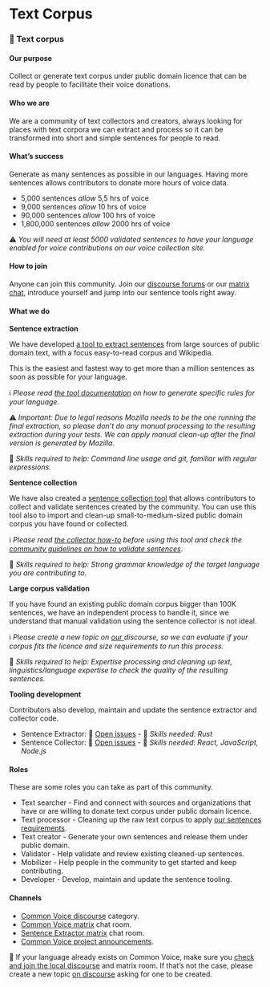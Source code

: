 # Text Corpus

### 📝 Text corpus

#### Our purpose

Collect or generate text corpus under public domain licence that can be read by people to facilitate their voice donations.

#### Who we are

We are a community of text collectors and creators, always looking for places with text corpora we can extract and process so it can be transformed into short and simple sentences for people to read.

#### What’s success

Generate as many sentences as possible in our languages. Having more sentences allows contributors to donate more hours of voice data.

* 5,000 sentences     _allow_     5,5 hrs of voice
* 9,000 sentences     _allow_     10 hrs of voice
* 90,000 sentences    _allow_     100 hrs of voice
* 1,800,000 sentences _allow_     2000 hrs of voice

⚠️ _You will need at least 5000 validated sentences to have your language enabled for voice contributions on our voice collection site._

#### How to join

Anyone can join this community. Join our [discourse forums](https://discourse.mozilla.org/c/voice/) or our [matrix chat](https://chat.mozilla.org/#/room/#common-voice:mozilla.org), introduce yourself and jump into our sentence tools right away.

#### What we do

**Sentence extraction**

We have developed [a tool to extract sentences](https://github.com/Common-Voice/cv-sentence-extractor) from large sources of public domain text, with a focus easy-to-read corpus and Wikipedia.

This is the easiest and fastest way to get more than a million sentences as soon as possible for your language.

 ℹ️ _Please read_ [_the tool documentation_](https://github.com/Common-Voice/cv-sentence-extractor#common-voice-sentence-extractor) _on how to generate specific rules for your language._

⚠️ _Important: Due to legal reasons Mozilla needs to be the one running the final extraction, so please don’t do any manual processing to the resulting extraction during your tests. We can apply manual clean-up after the final version is generated by Mozilla._

🔨 _Skills required to help: Command line usage and git, familiar with regular expressions._

**Sentence collection**

We have also created a [sentence collection tool](https://commonvoice.mozilla.org/sentence-collector/#/) that allows contributors to collect and validate sentences created by the community. You can use this tool also to import and clean-up small-to-medium-sized public domain corpus you have found or collected.

ℹ️ _Please read_ [_the collector how-to_](https://commonvoice.mozilla.org/sentence-collector/#/how-to) _before using this tool and check the_ [_community guidelines on how to validate sentences_](https://discourse.mozilla.org/t/discussion-of-new-guidelines-for-uploaded-sentence-validation/37718).

🔨 _Skills required to help: Strong grammar knowledge of the target language you are contributing to._

**Large corpus validation**

If you have found an existing public domain corpus bigger than 100K sentences, we have an independent process to handle it, since we understand that manual validation using the sentence collector is not ideal.

ℹ️ _Please create a new topic on_ [_our_ ](https://discourse.mozilla.org/c/voice/)_discourse, so we can evaluate if your corpus fits the licence and size requirements to run this process._

🔨 _Skills required to help: Expertise processing and cleaning up text, linguistics/language expertise to check the quality of the resulting sentences._

**Tooling development**

Contributors also develop, maintain and update the sentence extractor and collector code.

* Sentence Extractor: 🐞 [Open issues](https://github.com/Common-Voice/cv-sentence-extractor/projects/1?fullscreen=true) - 🔨 _Skills needed: Rust_
* Sentence Collector: 🐞 [Open issues](https://github.com/Common-Voice/sentence-collector/projects/2?fullscreen=true) - 🔨 _Skills needed: React, JavaScript, Node.js_

#### Roles

These are some roles you can take as part of this community.

* Text searcher - Find and connect with sources and organizations that have or are willing to donate text corpus under public domain licence.
* Text processor - Cleaning up the raw text corpus to apply [our sentences requirements](https://common-voice.github.io/sentence-collector/#/how-to).
* Text creator - Generate your own sentences and release them under public domain.
* Validator - Help validate and review existing cleaned-up sentences.
* Mobilizer - Help people in the community to get started and keep contributing.
* Developer - Develop, maintain and update the sentence tooling.

#### Channels

* [Common Voice discourse](https://discourse.mozilla.org/c/voice/) category.
* [Common Voice matrix](https://chat.mozilla.org/#/room/#common-voice:mozilla.org) chat room.
* [Sentence Extractor matrix](https://chat.mozilla.org/#/room/#common-voice-sentence-extractor:mozilla.org) chat room.
* [Common Voice project announcements](https://discourse.mozilla.org/tags/c/voice/announcements).

💬 If your language already exists on Common Voice, make sure you [check and join the local discourse](https://voice.mozilla.org/about#get-involved) and matrix room. If that’s not the case, please create a new topic [on discourse](https://discourse.mozilla.org/c/voice/239) asking for one to be created.

